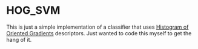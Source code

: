 # HOG_SVM
This is just a simple implementation of a classifier that uses [Histogram of Oriented Gradients](https://en.wikipedia.org/wiki/Seam_carving) descriptors. Just wanted to code this myself to get the hang of it. 
